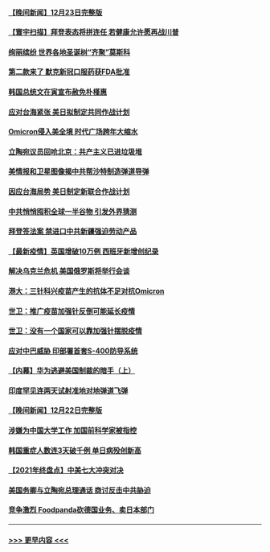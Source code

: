 #### [【晚间新闻】12月23日完整版](../pages/prog202/a103301989.md?t=12241500) 
#### [【寰宇扫描】拜登表态将拼连任 若健康允许愿再战川普](../pages/prog202/a103301749.md?t=12241500) 
#### [绚丽缤纷 世界各地圣诞树“齐聚”莫斯科](../pages/prog202/a103301810.md?t=12241500) 
#### [第二款来了 默克新冠口服药获FDA批准](../pages/prog202/a103301778.md?t=12241500) 
#### [韩国总统文在寅宣布赦免朴槿惠](../pages/prog202/a103301942.md?t=12241500) 
#### [应对台海紧张 美日拟制定共同作战计划](../pages/prog202/a103301772.md?t=12241500) 
#### [Omicron侵入美全境 时代广场跨年大缩水](../pages/prog202/a103301837.md?t=12241500) 
#### [立陶宛议员回呛北京：共产主义已进垃圾堆](../pages/prog202/a103301789.md?t=12241500) 
#### [美情报和卫星图像揭中共帮沙特制造弹道导弹](../pages/prog202/a103301734.md?t=12241500) 
#### [因应台海局势 美日制定新联合作战计划](../pages/prog202/a103301695.md?t=12241500) 
#### [中共悄悄囤积全球一半谷物 引发外界猜测](../pages/prog202/a103301678.md?t=12241500) 
#### [拜登签法案 禁进口中共新疆强迫劳动产品](../pages/prog202/a103301625.md?t=12241500) 
#### [【最新疫情】英国增破10万例 西班牙新增创纪录](../pages/prog202/a103301655.md?t=12241500) 
#### [解决乌克兰危机 美国俄罗斯将举行会谈](../pages/prog202/a103301610.md?t=12241500) 
#### [港大：三针科兴疫苗产生的抗体不足对抗Omicron](../pages/prog202/a103301571.md?t=12241500) 
#### [世卫：推广疫苗加强针反倒可能延长疫情](../pages/prog202/a103301594.md?t=12241500) 
#### [世卫：没有一个国家可以靠加强针摆脱疫情](../pages/prog202/a103301538.md?t=12241500) 
#### [应对中巴威胁 印部署首套S-400防导系统](../pages/prog202/a103301525.md?t=12241500) 
#### [【内幕】华为逃避美国制裁的暗手（上）](../pages/prog202/a103301390.md?t=12241500) 
#### [印度罕见连两天试射准地对地弹道飞弹](../pages/prog202/a103301351.md?t=12241500) 
#### [【晚间新闻】12月22日完整版](../pages/prog202/a103301155.md?t=12241500) 
#### [涉嫌为中国大学工作 加国前科学家被指控](../pages/prog202/a103300937.md?t=12241500) 
#### [韩国重症人数连3天破千例 单日病殁创新高](../pages/prog202/a103301264.md?t=12241500) 
#### [【2021年终盘点】中美七大冲突对决](../pages/prog202/a103301190.md?t=12241500) 
#### [美国务卿与立陶宛总理通话 商讨反击中共胁迫](../pages/prog202/a103301121.md?t=12241500) 
#### [竞争激烈 Foodpanda砍德国业务、卖日本部门](../pages/prog202/a103301144.md?t=12241500) 

----
#### [ >>> 更早内容 <<< ](../indexes/prog202-earlier.md)
